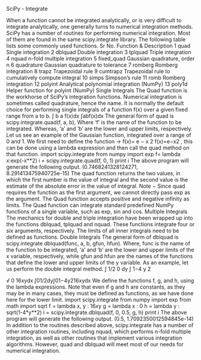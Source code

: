 SciPy - Integrate


When a function cannot be integrated analytically, or is very difficult to integrate analytically, one generally turns to numerical integration methods. SciPy has a number of routines for performing numerical integration. Most of them are found in the same scipy.integrate library. The following table lists some commonly used functions.
Sr No.
Function & Description
1
quad
Single integration
2
dblquad
Double integration
3
tplquad
Triple integration
4
nquad
n-fold multiple integration
5
fixed_quad
Gaussian quadrature, order n
6
quadrature
Gaussian quadrature to tolerance
7
romberg
Romberg integration
8
trapz
Trapezoidal rule
9
cumtrapz
Trapezoidal rule to cumulatively compute integral
10
simps
Simpson’s rule
11
romb
Romberg integration
12
polyint
Analytical polynomial integration (NumPy)
13
poly1d
Helper function for polyint (NumPy)
Single Integrals
The Quad function is the workhorse of SciPy’s integration functions. Numerical integration is sometimes called quadrature, hence the name. It is normally the default choice for performing single integrals of a function f(x) over a given fixed range from a to b.
∫
b
a
f(x)dx
∫abf(x)dx
The general form of quad is scipy.integrate.quad(f, a, b), Where ‘f’ is the name of the function to be integrated. Whereas, ‘a’ and ‘b’ are the lower and upper limits, respectively. Let us see an example of the Gaussian function, integrated over a range of 0 and 1.
We first need to define the function → 
f(x)=
e
−
x
2
f(x)=e−x2
, this can be done using a lambda expression and then call the quad method on that function.
import scipy.integrate
from numpy import exp
f= lambda x:exp(-x**2)
i = scipy.integrate.quad(f, 0, 1)
print i
The above program will generate the following output.
(0.7468241328124271, 8.291413475940725e-15)
The quad function returns the two values, in which the first number is the value of integral and the second value is the estimate of the absolute error in the value of integral.
Note − Since quad requires the function as the first argument, we cannot directly pass exp as the argument. The Quad function accepts positive and negative infinity as limits. The Quad function can integrate standard predefined NumPy functions of a single variable, such as exp, sin and cos.
Multiple Integrals
The mechanics for double and triple integration have been wrapped up into the functions dblquad, tplquad and nquad. These functions integrate four or six arguments, respectively. The limits of all inner integrals need to be defined as functions.
Double Integrals
The general form of dblquad is scipy.integrate.dblquad(func, a, b, gfun, hfun). Where, func is the name of the function to be integrated, ‘a’ and ‘b’ are the lower and upper limits of the x variable, respectively, while gfun and hfun are the names of the functions that define the lower and upper limits of the y variable.
As an example, let us perform the double integral method.
∫
1/2
0
dy
∫
1−4
y
2

√
0
16xydx
∫01/2dy∫01−4y216xydx
We define the functions f, g, and h, using the lambda expressions. Note that even if g and h are constants, as they may be in many cases, they must be defined as functions, as we have done here for the lower limit.
import scipy.integrate
from numpy import exp
from math import sqrt
f = lambda x, y : 16*x*y
g = lambda x : 0
h = lambda y : sqrt(1-4*y**2)
i = scipy.integrate.dblquad(f, 0, 0.5, g, h)
print i
The above program will generate the following output.
(0.5, 1.7092350012594845e-14)
In addition to the routines described above, scipy.integrate has a number of other integration routines, including nquad, which performs n-fold multiple integration, as well as other routines that implement various integration algorithms. However, quad and dblquad will meet most of our needs for numerical integration.


